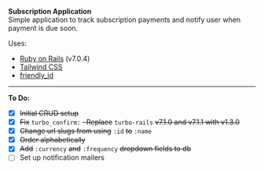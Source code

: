 **Subscription Application**  
Simple application to track subscription payments and notify user when payment is due soon.

Uses:
- [Ruby on Rails](https://rubyonrails.org/) (v7.0.4)
- [Tailwind CSS](https://tailwindcss.com/)
- [friendly_id](https://github.com/norman/friendly_id)

---

**To Do:**

- [x] ~~Initial CRUD setup~~
- [x] ~~Fix~~ `turbo_confirm:` ~~&middot; Replace~~ `turbo-rails` ~~v7.1.0 and v7.1.1 with v1.3.0~~
- [x] ~~Change url slugs from using~~ `:id` ~~to~~ `:name`
- [x] ~~Order alphabetically~~
- [x] ~~Add~~ `:currency` ~~and~~ `:frequency` ~~dropdown fields to db~~
- [ ] Set up notification mailers
